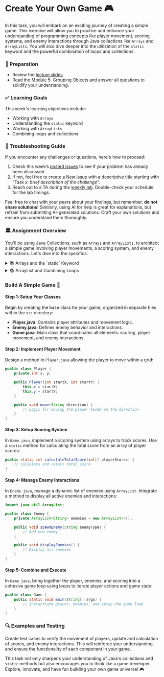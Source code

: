 # Create Your Own Game 🎮

In this task, you will embark on an exciting journey of creating a simple game. This exercise will allow you to practice and enhance your understanding of programming concepts like player movement, scoring systems, and enemy interactions through Java collections like `Arrays` and `ArrayLists`. You will also dive deeper into the utilization of the `static` keyword and the powerful combination of loops and collections.

### 📝 Preparation

- Review the [lecture slides](https://docs.google.com/presentation/d/1qIjQ10Dy7RW00wit0Ud5vX_012pH_1chOcuvpkt03cg/edit#slide=id.p).
- Read the [Module 5: Grouping Objects](https://qbl.sys.kth.se/sections/dd1337_programming/container/grouping_objects) and answer all questions to solidify your understanding.

### ✅ Learning Goals
This week's learning objectives include:

- Working with `Arrays`
- Understanding the `static` keyword
- Working with `ArrayLists`
- Combining loops and collections

### 🚨 Troubleshooting Guide
If you encounter any challenges or questions, here's how to proceed:

1. Check this week’s [posted issues](https://gits-15.sys.kth.se/inda-24/help/issues) to see if your problem has already been discussed.
2. If not, feel free to create a [New Issue](https://gits-15.sys.kth.se/inda-24/help/issues/new) with a descriptive title starting with "Task *x*: *brief description of the challenge*".
3. Reach out to a TA during the [weekly lab](https://queue.csc.kth.se/Queue/INDA). Double-check your schedule for the lab timings.

Feel free to chat with your peers about your findings, but remember, **do not share solutions!** Similarly, using AI for help is great for explanations, but refrain from submitting AI-generated solutions. Craft your own solutions and ensure you understand them thoroughly.

### 🏛 Assignment Overview
You'll be using Java Collections, such as `Arrays` and `ArrayLists`, to architect a simple game involving player movements, a scoring system, and enemy interactions. Let's dive into the specifics:

<details>
<summary> 📚 Arrays and the `static` Keyword </summary>

An array is a fundamental data structure in Java, providing a way to store fixed-size sequential collections of elements of the same type. Understanding how to work with arrays is crucial for this task:

```java
// Example of array creation in Java
int[] scores = new int[3];
scores[0] = 10; // First player's score

// Example of using the static keyword
public static int calculateTotalScore(int[] scores) {
    int total = 0;
    for (int score : scores) {
        total += score;
    }
    return total;
}
```

The `static` keyword denotes that a particular method or field belongs to the class, not to instances of the class. This allows you to call it without needing to create an instance.

--- 
</details>

<details>
<summary> 📚 ArrayList and Combining Loops </summary>

`ArrayList` is a dynamic array, part of Java's standard library, allowing you to resize and store elements dynamically:

```java
import java.util.ArrayList;

// Creating an ArrayList to store enemies
ArrayList<String> enemies = new ArrayList<>();
enemies.add("Goblin");
enemies.add("Troll");

// Iterating over the ArrayList
for (String enemy : enemies) {
    System.out.println("Encountered: " + enemy);
}
```

Utilize loops efficiently to manipulate and iterate over collections like `ArrayList`.

---
</details>

### Build A Simple Game 🔧

#### Step 1: Setup Your Classes
Begin by creating the base class for your game, organized in separate files within the `src` directory:

- **Player.java**: Contains player attributes and movement logic.
- **Enemy.java**: Defines enemy behavior and interactions.
- **Game.java**: Main class that coordinates all elements: scoring, player movement, and enemy interactions.

#### Step 2: Implement Player Movement
Design a method in `Player.java` allowing the player to move within a grid:

```java
public class Player {
    private int x, y;

    public Player(int startX, int startY) {
        this.x = startX;
        this.y = startY;
    }

    public void move(String direction) {
        // Logic for moving the player based on the direction
    }
}
```

#### Step 3: Setup Scoring System
In `Game.java`, implement a scoring system using arrays to track scores. Use a `static` method for calculating the total score from an array of player scores:

```java
public static int calculateTotalScore(int[] playerScores) {
    // Calculate and return total score
}
```

#### Step 4: Manage Enemy Interactions
In `Enemy.java`, manage a dynamic list of enemies using `ArrayList`. Integrate a method to display all active enemies and interactions:

```java
import java.util.ArrayList;

public class Enemy {
    private ArrayList<String> enemies = new ArrayList<>();

    public void spawnEnemy(String enemyType) {
        // Add new enemy
    }

    public void displayEnemies() {
        // Display all enemies
    }
}
```

#### Step 5: Combine and Execute
In `Game.java`, bring together the player, enemies, and scoring into a cohesive game loop using loops to iterate player actions and game state:

```java
public class Game {
    public static void main(String[] args) {
        // Instantiate player, enemies, and setup the game loop
    }
}
```

### 🔍 Examples and Testing
Create test cases to verify the movement of players, update and calculation of scores, and enemy interactions. This will reinforce your understanding and ensure the functionality of each component in your game.

This task not only sharpens your understanding of Java's collections and `static` methods but also encourages you to think like a game developer. Explore, innovate, and have fun building your own game universe! 🎮